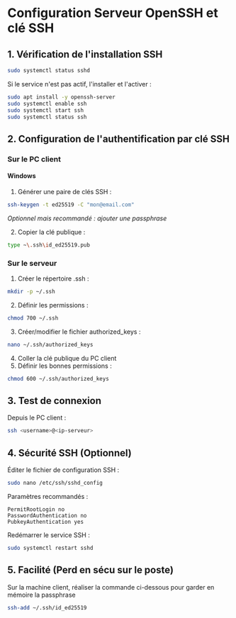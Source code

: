 # Configuration Serveur OpenSSH et clé SSH

## 1. Vérification de l'installation SSH

```bash
sudo systemctl status sshd
```

Si le service n'est pas actif, l'installer et l'activer :

```bash
sudo apt install -y openssh-server
sudo systemctl enable ssh
sudo systemctl start ssh
sudo systemctl status ssh
```

## 2. Configuration de l'authentification par clé SSH

### Sur le PC client

#### Windows

1. Générer une paire de clés SSH :

```bash
ssh-keygen -t ed25519 -C "mon@email.com"
```

_Optionnel mais recommandé : ajouter une passphrase_

2. Copier la clé publique :

```bash
type ~\.ssh\id_ed25519.pub
```

### Sur le serveur

1. Créer le répertoire .ssh :

```bash
mkdir -p ~/.ssh
```

2. Définir les permissions :

```bash
chmod 700 ~/.ssh
```

3. Créer/modifier le fichier authorized_keys :

```bash
nano ~/.ssh/authorized_keys
```

4. Coller la clé publique du PC client
5. Définir les bonnes permissions :

```bash
chmod 600 ~/.ssh/authorized_keys
```

## 3. Test de connexion

Depuis le PC client :

```bash
ssh <username>@<ip-serveur>
```

## 4. Sécurité SSH (Optionnel)

Éditer le fichier de configuration SSH :

```bash
sudo nano /etc/ssh/sshd_config
```

Paramètres recommandés :

```
PermitRootLogin no
PasswordAuthentication no
PubkeyAuthentication yes
```

Redémarrer le service SSH :

```bash
sudo systemctl restart sshd
```

## 5. Facilité (Perd en sécu sur le poste)

Sur la machine client, réaliser la commande ci-dessous pour garder en mémoire la passphrase

```bash
ssh-add ~/.ssh/id_ed25519
```
